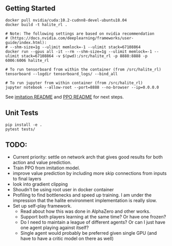 ## Getting Started

```
docker pull nvidia/cuda:10.2-cudnn8-devel-ubuntu18.04
docker build -t halite_rl .

# Note: The following settings are based on nvidia recommendation
# (https://docs.nvidia.com/deeplearning/frameworks/user-guide/index.html):
# --shm-size=1g --ulimit memlock=-1 --ulimit stack=67108864
docker run --gpus all -it --rm --shm-size=1g --ulimit memlock=-1 --ulimit stack=67108864 -v $(pwd):/src/halite_rl -p 8888:8888 -p 6006:6006 halite_rl

# To run tensorboard from within the container (from /src/halite_rl)
tensorboard --logdir tensorboard_logs/ --bind_all

# To run jupyter from within container (from /src/halite_rl)
jupyter notebook --allow-root --port=8888 --no-browser --ip=0.0.0.0
```

See [imitation README](halite_rl/imitation/README.md) and [PPO README](halite_rl/ppo/README.md) for next steps.

## Unit Tests
```
pip install -e .
pytest tests/
```

## TODO:

* Current priority: settle on network arch that gives good results for both action and value prediction.
* Train PPO from imitation model.
* improve value prediction by including more skip connections from inputs to final layers
* look into gradient clipping
* Shoudn't be using root user in docker container
* Profiling to find bottlenecks and speed up training. I am under the impression that the halite environment implementation is really slow.
* Set up self-play framework.
    * Read about how this was done in AlphaZero and other works.
    * Support both players learning at the same time? Or have one frozen?
    * Do I need to maintain a league of different agents? Or can I just have one agent playing against itself?
    * Single agent would probably be preferred given single GPU (and have to have a critic model on there as well)
